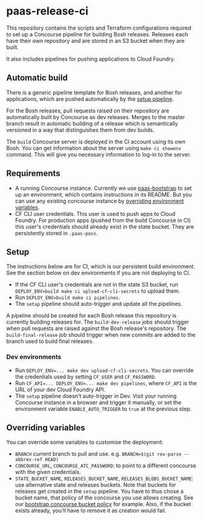 # paas-release-ci

This repository contains the scripts and Terraform configurations required to set up a Concourse pipeline for building Bosh releases. Releases each have their own repository and are stored in an S3 bucket when they are built.

It also includes pipelines for pushing applications to Cloud Foundry.

## Automatic build

There is a generic pipeline template for Bosh releases, and another for applications, which are pushed automatically by the [setup pipeline](pipelines/setup.yml).

For the Bosh releases, pull requests raised on their repository are automatically built by Concourse as dev releases. Merges to the master branch result in automatic building of a release which is semantically versioned in a way that distinguishes them from dev builds.

The `build` Concourse server is deployed in the CI account using its own Bosh. You can get information about the server using `make ci showenv` command. This will give you necessary information to log-in to the server.

## Requirements

* A running Concourse instance. Currently we use [paas-bootstrap](https://github.com/alphagov/paas-bootstrap) to set up an environment, which contains instructions in its README. But you can use any existing concourse instance by [overriding environment variables](#overriding-variables).
* CF CLI user credentials. This user is used to push apps to Cloud Foundry. For production apps (pushed from the build Concourse in CI) this user's credentials should already exist in the state bucket. They are persistently stored in `.paas-pass`.

## Setup

The instructions below are for CI, which is our persistent build environment. See the section below on dev environments if you are not deploying to CI.

* If the CF CLI user's credentials are not in the state S3 bucket, run `DEPLOY_ENV=build make ci upload-cf-cli-secrets` to upload them.
* Run `DEPLOY_ENV=build make ci pipelines`.
* The `setup` pipeline should auto-trigger and update all the pipelines.

A pipeline should be created for each Bosh release this repository is currently building releases for. The `build-dev-release` jobs should trigger when pull requests are raised against the Bosh release's repository. The `build-final-release` job should trigger when new commits are added to the branch used to build final releases.

### Dev environments

* Run `DEPLOY_ENV=... make dev upload-cf-cli-secrets`. You can override the credentials used by setting `CF_USER` and `CF_PASSWORD`.
* Run `CF_API=... DEPLOY_ENV=... make dev pipelines`, where `CF_API` is the URL of your dev Cloud Foundry API.
* The `setup` pipeline doesn't auto-trigger in Dev. Visit your running Concourse instance in a browser and trigger it manually,  or set the environment variable `ENABLE_AUTO_TRIGGER` to `true` at the previous step.

## Overriding variables

You can override some variables to customise the deployment:
 * `BRANCH` current branch to pull and use. e.g. `BRANCH=$(git rev-parse --abbrev-ref HEAD)`
 * `CONCOURSE_URL`, `CONCOURSE_ATC_PASSWORD`: to point to a different concourse with the given credentials.
 * `STATE_BUCKET_NAME`, `RELEASES_BUCKET_NAME`, `RELEASES_BLOBS_BUCKET_NAME`: use alternative state and releases buckets. Note that buckets for releases get created in the `setup` pipeline. You have to thus chose a bucket name, that policy of the concourse you use allows creating. See our [bootstrap concourse bucket policy](https://github.digital.cabinet-office.gov.uk/government-paas/aws-account-wide-terraform/blob/master/policies-json/concourse_manage_s3_buckets.json) for example. Also, if the bucket exists already, you'll have to remove it as creation would fail.
